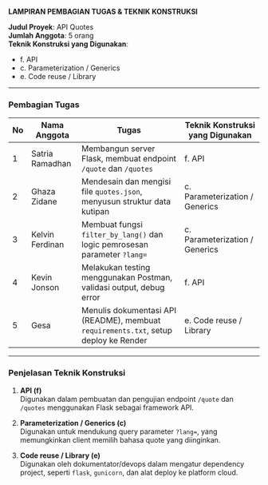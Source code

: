 **LAMPIRAN PEMBAGIAN TUGAS & TEKNIK KONSTRUKSI**

**Judul Proyek**: API Quotes\
**Jumlah Anggota**: 5 orang\
**Teknik Konstruksi yang Digunakan**:

- f. API
- c. Parameterization / Generics
- e. Code reuse / Library

---

### Pembagian Tugas

| No  | Nama Anggota    | Tugas                                                                                | Teknik Konstruksi yang Digunakan |
| --- | --------------- | ------------------------------------------------------------------------------------ | -------------------------------- |
| 1   | Satria Ramadhan | Membangun server Flask, membuat endpoint `/quote` dan `/quotes`                      | f. API                           |
| 2   | Ghaza Zidane    | Mendesain dan mengisi file `quotes.json`, menyusun struktur data kutipan             | c. Parameterization / Generics   |
| 3   | Kelvin Ferdinan | Membuat fungsi `filter_by_lang()` dan logic pemrosesan parameter `?lang=`            | c. Parameterization / Generics   |
| 4   | Kevin Jonson    | Melakukan testing menggunakan Postman, validasi output, debug error                  | f. API                           |
| 5   | Gesa            | Menulis dokumentasi API (README), membuat `requirements.txt`, setup deploy ke Render | e. Code reuse / Library          |

---

### Penjelasan Teknik Konstruksi

1. **API (f)**\
   Digunakan dalam pembuatan dan pengujian endpoint `/quote` dan `/quotes` menggunakan Flask sebagai framework API.

2. **Parameterization / Generics (c)**\
   Digunakan untuk mendukung query parameter `?lang=`, yang memungkinkan client memilih bahasa quote yang diinginkan.

3. **Code reuse / Library (e)**\
   Digunakan oleh dokumentator/devops dalam mengatur dependency project, seperti `flask`, `gunicorn`, dan alat deploy ke platform cloud.
